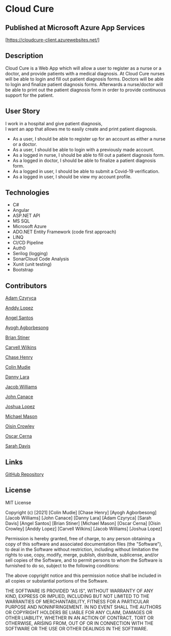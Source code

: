 # Cloud Cure

## Published at Microsoft Azure App Services
[https://cloudcure-client.azurewebsites.net/]

## Description
Cloud Cure is a Web App which will allow a user to register as a nurse or a doctor, and provide patients with a medical diagnosis. At Cloud Cure nurses will be able to login and fill out patient diagnosis forms. Doctors will be able to login and finalize patient diagnosis forms. Afterwards a nurse/doctor will be able to print out the patient diagnosis form in order to provide continuous support for the patient.

## User Story
I work in a hospital and give patient diagnosis,   
I want an app that allows me to easily create and print patient diagnosis. 
- As a user, I should be able to register up for an account as either a nurse or a doctor.
- As a user, I should be able to login with a previously made account.
- As a logged in nurse, I should be able to fill out a patient diagnosis form.
- As a logged in doctor, I should be able to finalize a patient diagnosis form.
- As a logged in user, I should be able to submit a Covid-19 verification.
- As a logged in user, I should be view my account profile.


## Technologies
* C#
* Angular
* ASP.NET API
* MS SQL 
* Microsoft Azure
* ADO.NET Entity Framework (code first approach)
* LINQ
* CI/CD Pipeline
* Auth0
* Serilog (logging)
* SonarCloud Code Analysis
* Xunit (unit testing)
* Bootstrap


## Contributors

[Adam Czyryca](https://github.com/aczy623)

[Anddy Lopez](https://github.com/AnddyLopez)

[Angel Santos](https://github.com/AngelSantos1)

[Ayogh Agborbesong](https://github.com/Asaku1)

[Brian Stiner](https://github.com/BrianStinerGithub)

[Carvell Wilkins](https://github.com/ccwilki1)

[Chase Henry](https://github.com/chasehenry862)

[Colin Mudie](https://github.com/ColinMudie)

[Danny Lara](https://github.com/dlara2021)

[Jacob Williams](https://github.com/JakeWill5)

[John Canace](https://github.com/jerid92)

[Joshua Lopez](https://github.com/JoshuaJL2021)

[Michael Mason](https://github.com/endochroma)

[Oisin Crowley](https://github.com/Ocrowley1233)

[Oscar Cerna](https://github.com/OzzyOzy)

[Sarah Davis](https://github.com/sarahbethd)


## Links
[GitHub Repository](https://github.com/CloudCure/CloudCure)

## License

MIT License

Copyright (c) [2021] [Colin Mudie] [Chase Henry] [Ayogh Agborbesong] [Jacob Williams] [John Canace] [Danny Lara] [Adam Czyryca] [Sarah Davis] [Angel Santos] [Brian Stiner] [Michael Mason] [Oscar Cerna] [Oisin Crowley] [Anddy Lopez] [Carvell Wilkins] [Jacob Williams] [Joshua Lopez]

Permission is hereby granted, free of charge, to any person obtaining a copy
of this software and associated documentation files (the "Software"), to deal
in the Software without restriction, including without limitation the rights
to use, copy, modify, merge, publish, distribute, sublicense, and/or sell
copies of the Software, and to permit persons to whom the Software is
furnished to do so, subject to the following conditions:

The above copyright notice and this permission notice shall be included in all
copies or substantial portions of the Software.

THE SOFTWARE IS PROVIDED "AS IS", WITHOUT WARRANTY OF ANY KIND, EXPRESS OR
IMPLIED, INCLUDING BUT NOT LIMITED TO THE WARRANTIES OF MERCHANTABILITY,
FITNESS FOR A PARTICULAR PURPOSE AND NONINFRINGEMENT. IN NO EVENT SHALL THE
AUTHORS OR COPYRIGHT HOLDERS BE LIABLE FOR ANY CLAIM, DAMAGES OR OTHER
LIABILITY, WHETHER IN AN ACTION OF CONTRACT, TORT OR OTHERWISE, ARISING FROM,
OUT OF OR IN CONNECTION WITH THE SOFTWARE OR THE USE OR OTHER DEALINGS IN THE
SOFTWARE.
